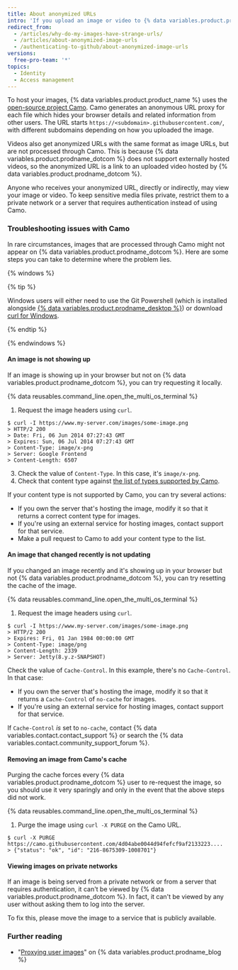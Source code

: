 ```yaml
---
title: About anonymized URLs
intro: 'If you upload an image or video to {% data variables.product.product_name %}, the URL of the image or video will be modified so your information is not trackable.'
redirect_from:
  - /articles/why-do-my-images-have-strange-urls/
  - /articles/about-anonymized-image-urls
  - /authenticating-to-github/about-anonymized-image-urls
versions:
  free-pro-team: '*'
topics:
  - Identity
  - Access management
---
```


To host your images, {% data variables.product.product_name %} uses the [open-source project Camo](https://github.com/atmos/camo). Camo generates an anonymous URL proxy for each file which hides your browser details and related information from other users. The URL starts `https://<subdomain>.githubusercontent.com/`, with different subdomains depending on how you uploaded the image. 

Videos also get anonymized URLs with the same format as image URLs, but are not processed through Camo. This is because {% data variables.product.prodname_dotcom %} does not support externally hosted videos, so the anonymized URL is a link to an uploaded video hosted by {% data variables.product.prodname_dotcom %}.

Anyone who receives your anonymized URL, directly or indirectly, may view your image or video. To keep sensitive media files private, restrict them to a private network or a server that requires authentication instead of using Camo.

### Troubleshooting issues with Camo

In rare circumstances, images that are processed through Camo might not appear on {% data variables.product.prodname_dotcom %}. Here are some steps you can take to determine where the problem lies.

{% windows %}

{% tip %}

Windows users will either need to use the Git Powershell (which is installed alongside [{% data variables.product.prodname_desktop %}](https://desktop.github.com/)) or download [curl for Windows](http://curl.haxx.se/download.html).

{% endtip %}

{% endwindows %}

#### An image is not showing up

If an image is showing up in your browser but not on {% data variables.product.prodname_dotcom %}, you can try requesting it locally.

{% data reusables.command_line.open_the_multi_os_terminal %}
1. Request the image headers using `curl`.
  ```shell
  $ curl -I https://www.my-server.com/images/some-image.png
  > HTTP/2 200
  > Date: Fri, 06 Jun 2014 07:27:43 GMT
  > Expires: Sun, 06 Jul 2014 07:27:43 GMT
  > Content-Type: image/x-png
  > Server: Google Frontend
  > Content-Length: 6507
  ```
3. Check the value of `Content-Type`. In this case, it's `image/x-png`.
4. Check that content type against [the list of types supported by Camo](https://github.com/atmos/camo/blob/master/mime-types.json).

If your content type is not supported by Camo, you can try several actions:
  * If you own the server that's hosting the image, modify it so that it returns a correct content type for images.
  * If you're using an external service for hosting images, contact support for that service.
  * Make a pull request to Camo to add your content type to the list.

#### An image that changed recently is not updating

If you changed an image recently and it's showing up in your browser but not {% data variables.product.prodname_dotcom %}, you can try resetting the cache of the image.

{% data reusables.command_line.open_the_multi_os_terminal %}
1. Request the image headers using `curl`.
  ```shell
  $ curl -I https://www.my-server.com/images/some-image.png
  > HTTP/2 200
  > Expires: Fri, 01 Jan 1984 00:00:00 GMT
  > Content-Type: image/png
  > Content-Length: 2339
  > Server: Jetty(8.y.z-SNAPSHOT)
  ```

Check the value of `Cache-Control`. In this example, there's no `Cache-Control`. In that case:
  * If you own the server that's hosting the image, modify it so that it returns a `Cache-Control` of `no-cache` for images.
  * If you're using an external service for hosting images, contact support for that service.

 If `Cache-Control` *is* set to `no-cache`, contact {% data variables.contact.contact_support %} or search the {% data variables.contact.community_support_forum %}.

#### Removing an image from Camo's cache

Purging the cache forces every {% data variables.product.prodname_dotcom %} user to re-request the image, so you should use it very sparingly and only in the event that the above steps did not work.

{% data reusables.command_line.open_the_multi_os_terminal %}
1. Purge the image using `curl -X PURGE` on the Camo URL.
  ```shell
  $ curl -X PURGE https://camo.githubusercontent.com/4d04abe0044d94fefcf9af2133223....
  > {"status": "ok", "id": "216-8675309-1008701"}
  ```

#### Viewing images on private networks

If an image is being served from a private network or from a server that requires authentication, it can't be viewed by {% data variables.product.prodname_dotcom %}. In fact, it can't be viewed by any user without asking them to log into the server.

To fix this, please move the image to a service that is publicly available.

### Further reading

- "[Proxying user images](https://github.com/blog/1766-proxying-user-images)" on {% data variables.product.prodname_blog %}
